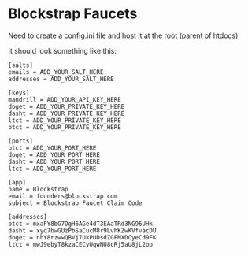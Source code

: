 Blockstrap Faucets
==================

Need to create a config.ini file and host it at the root (parent of htdocs).

It should look something like this:

```
[salts]
emails = ADD_YOUR_SALT_HERE
addresses = ADD_YOUR_SALT_HERE

[keys]
mandrill = ADD_YOUR_API_KEY_HERE
doget = ADD_YOUR_PRIVATE_KEY_HERE
dasht = ADD_YOUR_PRIVATE_KEY_HERE
ltct = ADD_YOUR_PRIVATE_KEY_HERE
btct = ADD_YOUR_PRIVATE_KEY_HERE

[ports]
btct = ADD_YOUR_PORT_HERE
doget = ADD_YOUR_PORT_HERE
dasht = ADD_YOUR_PORT_HERE
ltct = ADD_YOUR_PORT_HERE

[app]
name = Blockstrap
email = founders@blockstrap.com
subject = Blockstrap Faucet Claim Code

[addresses]
btct = mxaFY8bG7DgH6AGe4dT3EAaTRd3NG96UHk
dasht = xyq7bwGUzPbSaCucM8r9LvhKZwKVfvacDU
doget = nhY8rzwwQBVj7UkPUDsdZGFMXDCyeCd9FK
ltct = mwJ9ebyT8kzaCECyUqwNU8cRj5aU8jL2op
```